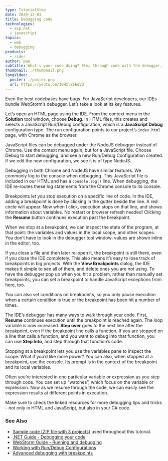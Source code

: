 ```yaml
---
type: TutorialStep
date: 2020-12-01
title: Debugging code
technologies:
  - asp.net
  - javascript
topics:
  - web
  - debugging
products:
  - rider
author: pwe
subtitle: What's your code doing? Step through code with the debugger, and find out.
thumbnail: ./thumbnail.png
longVideo:
  poster: ./poster.png
  url: https://youtu.be/10HzlZSEqVQ
---
```


Even the best codebases have bugs. For JavaScript developers, our IDEs bundle WebStorm’s debugger. Let’s take a look at its key features.

Let’s open an HTML page using the IDE. From the context menu in the **Solution** tool window, choose **Debug**. In HTML files, this creates and selects a JavaScript Run/Debug configuration, which is a **JavaScript Debug** configuration type. The run configuration points to our project’s `index.html` page, with Chrome as the browser.

JavaScript files can be debugged under the NodeJS debugger instead of Chrome. Use the context menu again, but for a JavaScript file. Choose Debug to start debugging, and see a new Run/Debug Configuration created. If we edit the new configuration, we see it is of type NodeJS.

Debugging in both Chrome and NodeJS have similar features. We commonly log to the console when debugging. This JavaScript file is included in our HTML and has a `console.log()` line. When debugging, the IDE re-routes these log statements from the Chrome console to its console.

Breakpoints let you stop execution on a specific line of code. In the IDE, adding a breakpoint is done by clicking in the gutter beside the line. A red circle will appear. Now when I click, execution stops on that line, and shows information about variables. No restart or browser refresh needed! Clicking the **Resume** button continues execution past the breakpoint.

When we stop at a breakpoint, we can inspect the state of the program, at that point: the variables and values in the local scope, and other scopes. You don’t have to look in the debugger tool window: values are shown inline in the editor, too.

If you close a file and then later re-open it, the breakpoint is still there, even if you close the IDE completely. This also means it’s easy to lose track of breakpoints in big projects. With the **View Breakpoints** dialog, the IDE makes it simple to see all of them, and delete ones you are not using. To have the debugger pop up when you hit a problem, rather than manually set breakpoints, you can set a breakpoint to handle JavaScript exceptions from here, too.

You can also set conditions on breakpoints, so you only pause execution when a certain condition is true or the breakpoint has been hit a number of times.

The IDE’s debugger has many ways to walk through your code. First, **Resume** continues execution until the breakpoint is reached again. The loop variable is now increased. **Step over** goes to the next line after the breakpoint, even if the breakpoint line calls a function. If you are stopped on a line that calls a function, and you want to debug into that function, you can use **Step Into**, and step through that function’s code.

Stopping at a breakpoint lets you use the variables pane to inspect the scope. What if you’d like more power? You can also, when stopped at a breakpoint, use the console. Its prompt is in the context of the breakpoint and its local variables.

Often you’re interested in one particular variable or expression as you step through code. You can set up “watches”, which focus on the variable or expression. Now as we resume through the code, we can easily see the expression results at different points in execution.

Make sure to check the linked resources for more debugging tips and tricks - not only in HTML and JavaScript, but also in your C# code.

### See Also

- [Sample code (ZIP file with 3 projects)](https://raw.githubusercontent.com/JetBrains/jetbrains_guide/master/sites/dotnet-guide/demos/tutorials/web-fundamentals/rider-web-fundamentals.zip) used throughout this tutorial.
- [.NET Guide - Debugging your code](https://www.jetbrains.com/dotnet/guide/topics/debugging/)
- [WebStorm Guide - Running and debugging](https://www.jetbrains.com/webstorm/guide/topics/running-debugging/)
- [Working with Run/Debug Configurations](https://www.jetbrains.com/help/rider/Run_Debug_Configuration.html)
- [Advanced debugging with breakpoints](https://blog.jetbrains.com/dotnet/2017/08/28/rider-advanced-debugging-breakpoints/)
